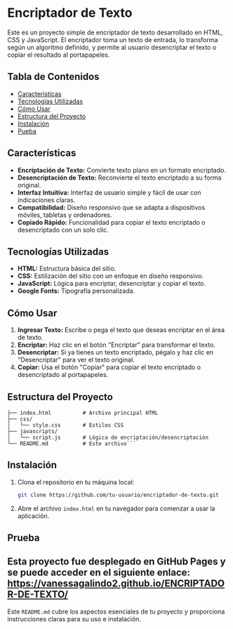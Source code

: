 
# Encriptador de Texto

Este es un proyecto simple de encriptador de texto desarrollado en HTML, CSS y JavaScript. El encriptador toma un texto de entrada, lo transforma según un algoritmo definido, y permite al usuario desencriptar el texto o copiar el resultado al portapapeles.

## Tabla de Contenidos

- [Características](#características)
- [Tecnologías Utilizadas](#tecnologías-utilizadas)
- [Cómo Usar](#cómo-usar)
- [Estructura del Proyecto](#estructura-del-proyecto)
- [Instalación](#instalación)
- [Pueba](#Prueba)


## Características

- **Encriptación de Texto:** Convierte texto plano en un formato encriptado.
- **Desencriptación de Texto:** Reconvierte el texto encriptado a su forma original.
- **Interfaz Intuitiva:** Interfaz de usuario simple y fácil de usar con indicaciones claras.
- **Compatibilidad:** Diseño responsivo que se adapta a dispositivos móviles, tabletas y ordenadores.
- **Copiado Rápido:** Funcionalidad para copiar el texto encriptado o desencriptado con un solo clic.

## Tecnologías Utilizadas

- **HTML:** Estructura básica del sitio.
- **CSS:** Estilización del sitio con un enfoque en diseño responsivo.
- **JavaScript:** Lógica para encriptar, desencriptar y copiar el texto.
- **Google Fonts:** Tipografía personalizada.

## Cómo Usar

1. **Ingresar Texto:** Escribe o pega el texto que deseas encriptar en el área de texto.
2. **Encriptar:** Haz clic en el botón "Encriptar" para transformar el texto.
3. **Desencriptar:** Si ya tienes un texto encriptado, pégalo y haz clic en "Desencriptar" para ver el texto original.
4. **Copiar:** Usa el botón "Copiar" para copiar el texto encriptado o desencriptado al portapapeles.

## Estructura del Proyecto
```
├── index.html          # Archivo principal HTML
├── css/
│   └── style.css       # Estilos CSS
├── javascripts/
│   └── script.js       # Lógica de encriptación/desencriptación
└── README.md           # Este archivo```
```
## Instalación

1. Clona el repositorio en tu máquina local:
   ```bash
   git clone https://github.com/tu-usuario/encriptador-de-texto.git
   ```
2. Abre el archivo `index.html` en tu navegador para comenzar a usar la aplicación.

## Prueba
Esta proyecto fue desplegado en GitHub Pages y se puede acceder en el siguiente enlace: https://vanessagalindo2.github.io/ENCRIPTADOR-DE-TEXTO/
---

Este `README.md` cubre los aspectos esenciales de tu proyecto y proporciona instrucciones claras para su uso e instalación.
